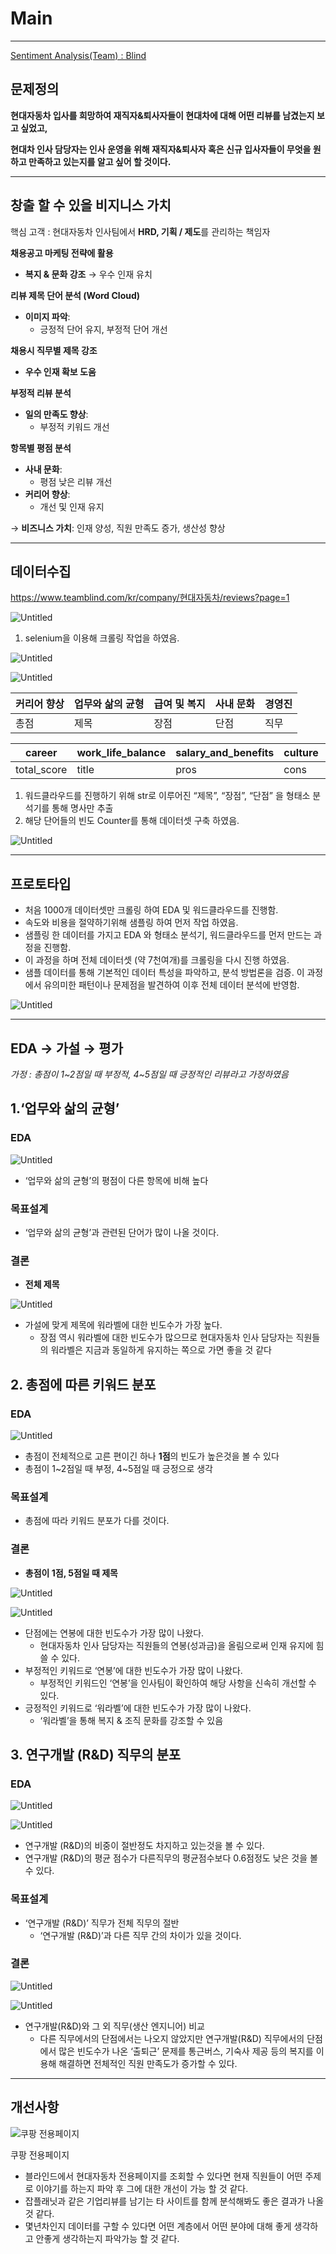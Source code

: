 # Main

---

 [Sentiment Analysis(Team) : Blind](#Sentiment-Analysis(Team))

## **문제정의**

**현대자동차 입사를 희망하여 재직자&퇴사자들이 현대차에 대해 어떤 리뷰를 남겼는지 보고 싶었고,**

**현대차 인사 담당자는 인사 운영을 위해 재직자&퇴사자 혹은 신규 입사자들이 무엇을 원하고 만족하고 있는지를 알고 싶어 할 것이다.** 

---

## 창출 할 수 있을 비지니스 가치

핵심 고객 : 현대자동차 인사팀에서 **HRD, 기획 / 제도**를 관리하는 책임자

**채용공고 마케팅 전략에 활용**

- **복지 & 문화 강조** → 우수 인재 유치

**리뷰 제목 단어 분석 (Word Cloud)**

- **이미지 파악**:
    - 긍정적 단어 유지, 부정적 단어 개선

**채용시 직무별 제목 강조**

- **우수 인재 확보 도움**

**부정적 리뷰 분석**

- **일의 만족도 향상**:
    - 부정적 키워드 개선

**항목별 평점 분석**

- **사내 문화**:
    - 평점 낮은 리뷰 개선
- **커리어 향상**:
    - 개선 및 인재 유지

→ **비즈니스 가치**: 인재 양성, 직원 만족도 증가, 생산성 향상

---

## **데이터수집**

https://www.teamblind.com/kr/company/현대자동차/reviews?page=1

![Untitled](Main%20e37ebfae2ea041c88c23252ce55546f6/Untitled.png)

1. selenium을 이용해 크롤링 작업을 하였음.

![Untitled](Main%20e37ebfae2ea041c88c23252ce55546f6/Untitled%201.png)

![Untitled](Main%20e37ebfae2ea041c88c23252ce55546f6/Untitled%202.png)

| 커리어 향상 | 업무와 삶의 균형 | 급여 및 복지 | 사내 문화	 | 경영진 |
| --- | --- | --- | --- | --- |
| 총점	 | 제목	 | 장점 | 단점 | 직무 |

| career | work_life_balance | salary_and_benefits | culture | management |
| --- | --- | --- | --- | --- |
| total_score | title | pros | cons | job_role |
1. 워드클라우드를 진행하기 위해 str로 이루어진 “제목”, “장점”, “단점” 을 형태소 분석기를 통해 명사만 추출
2. 해당 단어들의 빈도 Counter를 통해 데이터셋 구축 하였음.

![Untitled](Main%20e37ebfae2ea041c88c23252ce55546f6/Untitled%203.png)

---

## **프로토타입**

- 처음 1000개 데이터셋만 크롤링 하여 EDA 및 워드클라우드를 진행함.
- 속도와 비용을 절약하기위해 샘플링 하여 먼저 작업 하였음.
- 샘플링 한 데이터를 가지고 EDA 와 형태소 분석기, 워드클라우드를 먼저 만드는 과정을 진행함.
- 이 과정을 하며 전체 데이터셋 (약 7천여개)를 크롤링을 다시 진행 하였음.
- 샘플 데이터를 통해 기본적인 데이터 특성을 파악하고, 분석 방법론을 검증. 이 과정에서 유의미한 패턴이나 문제점을 발견하여 이후 전체 데이터 분석에 반영함.

![Untitled](Main%20e37ebfae2ea041c88c23252ce55546f6/Untitled%204.png)

---

## EDA → 가설 → 평가

*가정 : 총점이 1~2점일 때 부정적, 4~5점일 때 긍정적인 리뷰라고 가정하였음*

## 1.‘업무와 삶의 균형’

### EDA

![Untitled](Main%20e37ebfae2ea041c88c23252ce55546f6/Untitled%205.png)

- ‘업무와 삶의 균형’의 평점이 다른 항목에 비해 높다

### 목표설계

- ‘업무와 삶의 균형’과 관련된 단어가 많이 나올 것이다.

### 결론

- **전체 제목**

![Untitled](Main%20e37ebfae2ea041c88c23252ce55546f6/Untitled%206.png)

- 가설에 맞게 제목에 워라벨에 대한 빈도수가 가장 높다.
    - 장점 역시 워라벨에 대한 빈도수가 많으므로 현대자동차 인사 담당자는 직원들의 워라벨은 지금과 동일하게 유지하는 쪽으로 가면 좋을 것 같다
    

## 2. 총점에 따른 키워드 분포

### EDA

![Untitled](Main%20e37ebfae2ea041c88c23252ce55546f6/Untitled%207.png)

- 총점이 전체적으로 고른 편이긴 하나 **1점**의 빈도가 높은것을 볼 수 있다
- 총점이 1~2점일 때 부정, 4~5점일 때 긍정으로 생각

### 목표설계

- 총점에 따라 키워드 분포가 다를 것이다.

### 결론

- **총점이 1점, 5점일 때 제목**

![Untitled](Main%20e37ebfae2ea041c88c23252ce55546f6/Untitled%208.png)

![Untitled](Main%20e37ebfae2ea041c88c23252ce55546f6/Untitled%209.png)

- 단점에는 연봉에 대한 빈도수가 가장 많이 나왔다.
    - 현대자동차 인사 담당자는 직원들의 연봉(성과금)을 올림으로써 인재 유지에 힘쓸 수 있다.
- 부정적인 키워드로 ‘연봉’에 대한 빈도수가 가장 많이 나왔다.
    - 부정적인 키워드인 ‘연봉’을 인사팀이 확인하여 해당 사항을 신속히 개선할 수 있다.
- 긍정적인 키워드로 ‘워라벨’에 대한 빈도수가 가장 많이 나왔다.
    - ‘워라벨’을 통해 복지 & 조직 문화를 강조할 수 있음
    

## 3. 연구개발 (R&D) 직무의 분포

### EDA

![Untitled](Main%20e37ebfae2ea041c88c23252ce55546f6/Untitled%2010.png)

![Untitled](Main%20e37ebfae2ea041c88c23252ce55546f6/Untitled%2011.png)

- 연구개발 (R&D)의 비중이 절반정도 차지하고 있는것을 볼 수 있다.
- 연구개발 (R&D)의 평균 점수가 다른직무의 평균점수보다 0.6점정도 낮은 것을 볼 수 있다.

### 목표설계

- ‘연구개발 (R&D)’ 직무가 전체 직무의 절반
    - ‘연구개발 (R&D)’과 다른 직무 간의 차이가 있을 것이다.

### 결론

![Untitled](Main%20e37ebfae2ea041c88c23252ce55546f6/Untitled%2012.png)

![Untitled](Main%20e37ebfae2ea041c88c23252ce55546f6/Untitled%2013.png)

- 연구개발(R&D)와 그 외 직무(생산 엔지니어) 비교
    - 다른 직무에서의 단점에서는 나오지 않았지만 연구개발(R&D) 직무에서의 단점에서 많은 빈도수가 나온 ‘출퇴근’ 문제를 통근버스, 기숙사 제공 등의 복지를 이용해 해결하면 전체적인 직원 만족도가 증가할 수 있다.

---

## 개선사항

![쿠팡 전용페이지](Main%20e37ebfae2ea041c88c23252ce55546f6/Untitled%2014.png)

쿠팡 전용페이지

- 블라인드에서 현대자동차 전용페이지를 조회할 수 있다면 현재 직원들이 어떤 주제로 이야기를 하는지 파악 후 그에 대한 개선이 가능 할 것 같다.
- 잡플래닛과 같은 기업리뷰를 남기는 타 사이트를 함께 분석해봐도 좋은 결과가 나올 것 같다.
- 몇년차인지 데이터를 구할 수 있다면 어떤 계층에서 어떤 분야에 대해 좋게 생각하고 안좋게 생각하는지 파악가능 할 것 같다.
